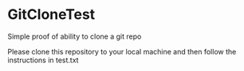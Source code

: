 # GitCloneTest
Simple proof of ability to clone a git repo

Please clone this repository to your local machine and then follow the instructions in test.txt
